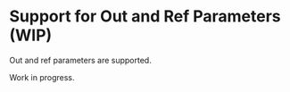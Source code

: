 ﻿# Support for Out and Ref Parameters (WIP)

Out and ref parameters are supported.

Work in progress.
